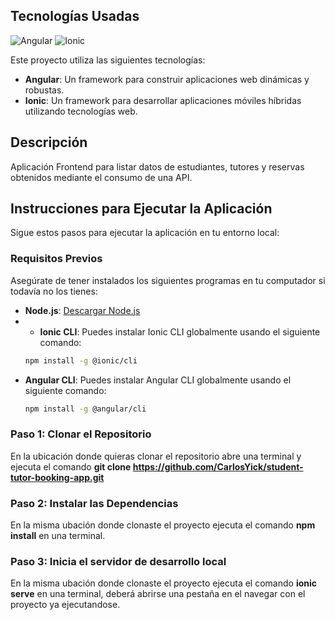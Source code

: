 ## Tecnologías Usadas
![Angular](https://angular.io/assets/images/logos/angular/angular.svg)
![Ionic](https://ionicframework.com/img/meta/logo.png)

Este proyecto utiliza las siguientes tecnologías:
- **Angular**: Un framework para construir aplicaciones web dinámicas y robustas.
- **Ionic**: Un framework para desarrollar aplicaciones móviles híbridas utilizando tecnologías web.

## Descripción ##
Aplicación Frontend para listar datos de estudiantes, tutores y reservas obtenidos mediante el consumo de una API.

## Instrucciones para Ejecutar la Aplicación
Sigue estos pasos para ejecutar la aplicación en tu entorno local:

### Requisitos Previos

Asegúrate de tener instalados los siguientes programas en tu computador si todavía no los tienes:

- **Node.js**: [Descargar Node.js](https://nodejs.org/)
- - **Ionic CLI**: Puedes instalar Ionic CLI globalmente usando el siguiente comando:
  ```bash
  npm install -g @ionic/cli
- **Angular CLI**: Puedes instalar Angular CLI globalmente usando el siguiente comando:
  ```bash
  npm install -g @angular/cli

### Paso 1: Clonar el Repositorio
En la ubicación donde quieras clonar el repositorio abre una terminal y ejecuta el comando **git clone https://github.com/CarlosYick/student-tutor-booking-app.git**

### Paso 2: Instalar las Dependencias
En la misma ubación donde clonaste el proyecto ejecuta el comando **npm install** en una terminal.

### Paso 3: Inicia el servidor de desarrollo local
En la misma ubación donde clonaste el proyecto ejecuta el comando **ionic serve** en una terminal, deberá abrirse una pestaña en el navegar con el proyecto ya ejecutandose.

